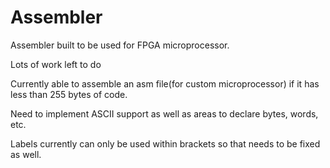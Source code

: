 # Assembler
Assembler built to be used for FPGA microprocessor.  

Lots of work left to do

Currently able to assemble an asm file(for custom microprocessor) if it has less than 255 bytes of code.

Need to implement ASCII support as well as areas to declare bytes, words, etc.

Labels currently can only be used within brackets so that needs to be fixed as well.
